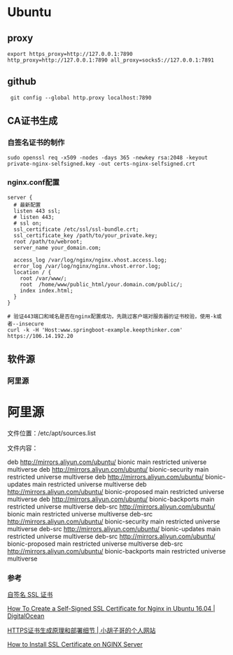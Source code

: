 # Ubuntu

## proxy

```shell
export https_proxy=http://127.0.0.1:7890 http_proxy=http://127.0.0.1:7890 all_proxy=socks5://127.0.0.1:7891
```

## github

```shell
 git config --global http.proxy localhost:7890
```

## CA证书生成

### 自签名证书的制作

```shell
sudo openssl req -x509 -nodes -days 365 -newkey rsa:2048 -keyout private-nginx-selfsigned.key -out certs-nginx-selfsigned.crt
```

### nginx.conf配置

```shell
server {
  # 最新配置
  listen 443 ssl;
  # listen 443;
  # ssl on;
  ssl_certificate /etc/ssl/ssl-bundle.crt;
  ssl_certificate_key /path/to/your_private.key;
  root /path/to/webroot;
  server_name your_domain.com;

  access_log /var/log/nginx/nginx.vhost.access.log;
  error_log /var/log/nginx/nginx.vhost.error.log;
  location / {
    root /var/www/;
    root  /home/www/public_html/your.domain.com/public/;
    index index.html;
  }
}
```

```shell
# 验证443端口和域名是否在nginx配置成功，先跳过客户端对服务器的证书校验，使用-k或者--insecure
curl -k -H 'Host:www.springboot-example.keepthinker.com'  https://106.14.192.20
```

## 软件源

### 阿里源

# 阿里源

文件位置：/etc/apt/sources.list

文件内容：

deb http://mirrors.aliyun.com/ubuntu/ bionic main restricted universe multiverse
deb http://mirrors.aliyun.com/ubuntu/ bionic-security main restricted universe multiverse
deb http://mirrors.aliyun.com/ubuntu/ bionic-updates main restricted universe multiverse
deb http://mirrors.aliyun.com/ubuntu/ bionic-proposed main restricted universe multiverse
deb http://mirrors.aliyun.com/ubuntu/ bionic-backports main restricted universe multiverse
deb-src http://mirrors.aliyun.com/ubuntu/ bionic main restricted universe multiverse
deb-src http://mirrors.aliyun.com/ubuntu/ bionic-security main restricted universe multiverse
deb-src http://mirrors.aliyun.com/ubuntu/ bionic-updates main restricted universe multiverse
deb-src http://mirrors.aliyun.com/ubuntu/ bionic-proposed main restricted universe multiverse
deb-src http://mirrors.aliyun.com/ubuntu/ bionic-backports main restricted universe multiverse



### 参考

[自签名 SSL 证书](https://www.xtplayer.cn/ssl/self-signed-ssl/#%E8%87%AA%E7%AD%BE%E5%90%8D%E7%B1%BB%E5%9E%8B)

[How To Create a Self-Signed SSL Certificate for Nginx in Ubuntu 16.04 | DigitalOcean](https://www.digitalocean.com/community/tutorials/how-to-create-a-self-signed-ssl-certificate-for-nginx-in-ubuntu-16-04)

[HTTPS证书生成原理和部署细节 | 小胡子哥的个人网站](https://www.barretlee.com/blog/2015/10/05/how-to-build-a-https-server/)

[How to Install SSL Certificate on NGINX Server](https://phoenixnap.com/kb/install-ssl-certificate-nginx)

